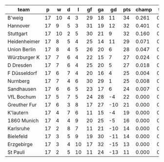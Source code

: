 |     team     | p  | w  | d | l  | gf | ga | gd  | pts | champ | top2  | top3  | top4  |  5-7  | bot4  | bot3  | bot2  |
|--------------|----|----|---|----|----|----|-----|-----|-------|-------|-------|-------|-------|-------|-------|-------|
| B'weig       | 17 | 10 | 4 |  3 | 29 | 18 |  11 |  34 | 0.261 | 0.497 | 0.667 | 0.785 | 0.172 | 0.000 | 0.000 | 0.000|
| Hannover     | 17 |  9 | 5 |  3 | 31 | 19 |  12 |  32 | 0.401 | 0.635 | 0.775 | 0.865 | 0.113 | 0.000 | 0.000 | 0.000|
| Stuttgart    | 17 | 10 | 2 |  5 | 30 | 21 |   9 |  32 | 0.160 | 0.353 | 0.532 | 0.678 | 0.239 | 0.000 | 0.000 | 0.000|
| Heidenheimer | 17 |  8 | 5 |  4 | 25 | 14 |  11 |  29 | 0.071 | 0.183 | 0.318 | 0.467 | 0.347 | 0.001 | 0.000 | 0.000|
| Union Berlin | 17 |  8 | 4 |  5 | 26 | 20 |   6 |  28 | 0.047 | 0.127 | 0.248 | 0.376 | 0.375 | 0.000 | 0.000 | 0.000|
| Würzburger K | 17 |  7 | 6 |  4 | 22 | 15 |   7 |  27 | 0.024 | 0.071 | 0.147 | 0.251 | 0.364 | 0.002 | 0.001 | 0.000|
| D Dresden    | 17 |  7 | 6 |  4 | 25 | 20 |   5 |  27 | 0.018 | 0.061 | 0.129 | 0.221 | 0.363 | 0.004 | 0.001 | 0.000|
| F Düsseldorf | 17 |  6 | 7 |  4 | 20 | 16 |   4 |  25 | 0.004 | 0.018 | 0.046 | 0.090 | 0.259 | 0.013 | 0.004 | 0.001|
| Nurnberg     | 17 |  7 | 4 |  6 | 30 | 29 |   1 |  25 | 0.008 | 0.027 | 0.065 | 0.118 | 0.291 | 0.008 | 0.003 | 0.001|
| Sandhausen   | 17 |  6 | 6 |  5 | 23 | 17 |   6 |  24 | 0.007 | 0.026 | 0.065 | 0.125 | 0.304 | 0.008 | 0.003 | 0.000|
| VfL Bochum   | 17 |  5 | 7 |  5 | 24 | 28 |  -4 |  22 | 0.000 | 0.002 | 0.006 | 0.015 | 0.086 | 0.081 | 0.033 | 0.010|
| Greuther Fur | 17 |  6 | 3 |  8 | 17 | 27 | -10 |  21 | 0.000 | 0.000 | 0.001 | 0.005 | 0.038 | 0.184 | 0.087 | 0.034|
| K'lautern    | 17 |  4 | 7 |  6 | 11 | 15 |  -4 |  19 | 0.000 | 0.000 | 0.001 | 0.003 | 0.029 | 0.213 | 0.111 | 0.044|
| 1860 Munich  | 17 |  4 | 4 |  9 | 20 | 25 |  -5 |  16 | 0.000 | 0.000 | 0.001 | 0.002 | 0.018 | 0.315 | 0.176 | 0.083|
| Karlsruhe    | 17 |  2 | 8 |  7 | 11 | 21 | -10 |  14 | 0.000 | 0.000 | 0.000 | 0.000 | 0.001 | 0.766 | 0.603 | 0.397|
| Bielefeld    | 17 |  3 | 5 |  9 | 19 | 30 | -11 |  14 | 0.000 | 0.000 | 0.000 | 0.000 | 0.002 | 0.692 | 0.512 | 0.313|
| Erzgebirge   | 17 |  3 | 4 | 10 | 17 | 32 | -15 |  13 | 0.000 | 0.000 | 0.000 | 0.000 | 0.000 | 0.822 | 0.684 | 0.494|
| St Pauli     | 17 |  2 | 5 | 10 | 11 | 24 | -13 |  11 | 0.000 | 0.000 | 0.000 | 0.000 | 0.000 | 0.890 | 0.782 | 0.621|
